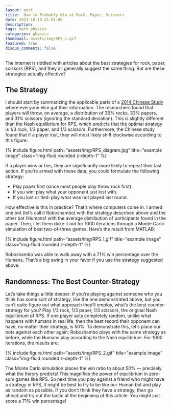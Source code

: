 ```yaml
---
layout: post
title:  How to Probably Win at Rock, Paper, Scissors 
date: 2023-10-19 21:01:00
description: 
tags: math physics
categories: physics
thumbnail: assets/img/RPS_1.gif
featured: true
disqus_comments: false
---
```

The internet is riddled with articles about the best strategies for rock, paper, scissors (RPS), and they all generally suggest the same thing. But are these strategies actually effective?

## The Strategy

I should start by summarizing the applicable parts of a [2014 Chinese Study](https://arxiv.org/pdf/1404.5199v1.pdf) where everyone else got their information. The researchers found that players will throw, on average, a distribution of 36% rocks, 33% papers, and 31% scissors (ignoring the standard deviation). This is slightly different than the Nash equilibrium for RPS, which predicts that the optimal strategy is 1/3 rock, 1/3 paper, and 1/3 scissors. Furthermore, the Chinese study found that if a player lost, they will most likely shift clockwise according to this figure:

<div class="row">
    <div class="col-sm mt-3 mt-md-0">
        {% include figure.html path="assets/img/RPS_diagram.jpg" title="example image" class="img-fluid rounded z-depth-1" %}
    </div>
</div>

If a player wins or ties, they are significantly more likely to repeat their last action. If you’re armed with these data, you could formulate the following strategy:

* Play paper first (since most people play throw rock first).
* If you win: play what your opponent just lost with.
* If you lost or tied: play what was not played last round.

How effective is this in practice? That’s where computers come in. I armed one bot (let’s call it Roboshambo) with the strategy described above and the other bot (Humans) with the average distribution of participants found in the paper. Then, I let them duke it out for 1000 iterations through a Monte Carlo simulation of best two-of-three games. Here’s the result from MATLAB:

<div class="row">
    <div class="col-sm mt-3 mt-md-0">
        {% include figure.html path="assets/img/RPS_1.gif" title="example image" class="img-fluid rounded z-depth-1" %}
    </div>
</div>

Roboshambo was able to walk away with a 71% win percentage over the Humans. That’s a big swing in your favor if you use the strategy suggested above.

## Randomness: The Best Counter-Strategy

Let’s take things a little deeper: if you’re playing against someone who you think has some sort of strategy, like the one demonstrated above, but you can’t quite figure out what approach they’ll employ, what’s the best counter-strategy for you? Play 1/3 rock, 1/3 paper, 1/3 scissors, the original Nash equilibrium of RPS. If one player acts completely random, unlike what happens with humans in real life, then the best record their opponent can have, no matter their strategy, is 50%.
To demonstrate this, let’s place our bots against each other again; Roboshambo plays with the same strategy as before, while the Humans play according to the Nash equilibrium. For 1000 iterations, the results are:

<div class="row">
    <div class="col-sm mt-3 mt-md-0">
        {% include figure.html path="assets/img/RPS_2.gif" title="example image" class="img-fluid rounded z-depth-1" %}
    </div>
</div>

The Monte Carlo simulation places the win ratio to about 50% — precisely what the theory predicts! This magnifies the power of equilibrium in zero-sum games like RPS. So next time you play against a friend who might have a strategy in RPS, it might be best to try to be like our Human bot and play as random as possible. If you don’t think they have a strategy, then go ahead and try out the tactic at the beginning of this article. You might just score a 71% win percentage!